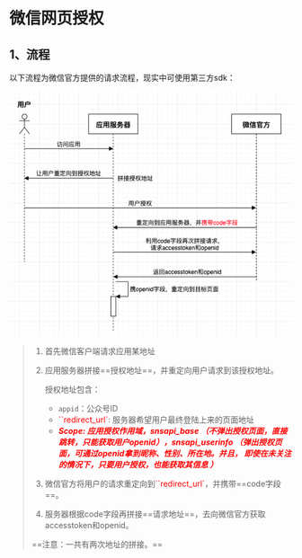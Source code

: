 # 微信网页授权



## 1、流程

以下流程为微信官方提供的请求流程，现实中可使用第三方sdk：



![image-20200102182519030](../PicSource/image-20200102182519030.png)

> 1. 首先微信客户端请求应用某地址
>
> 2. 应用服务器拼接==授权地址==，并重定向用户请求到该授权地址。
>
>    授权地址包含：
>
>    - `appid`：公众号ID
>    - <font color='red'>``redirect_url`</font>: 服务器希望用户最终登陆上来的页面地址
>    - ***<font color='red'>Scope: 应用授权作用域，snsapi_base （不弹出授权页面，直接跳转，只能获取用户openid），snsapi_userinfo （弹出授权页面，可通过openid拿到昵称、性别、所在地。并且， 即使在未关注的情况下，只要用户授权，也能获取其信息 ）</font>***
>
> 3. 微信官方将用户的请求重定向到<font color='red'>``redirect_url`</font>，并携带==code字段==。
>
> 4. 服务器根据code字段再拼接==请求地址==，去向微信官方获取accesstoken和openid。
>
> ==注意：一共有两次地址的拼接。==





